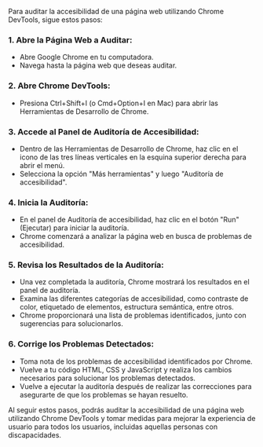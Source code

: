 Para auditar la accesibilidad de una página web utilizando Chrome DevTools, sigue estos pasos:

### 1. Abre la Página Web a Auditar:
- Abre Google Chrome en tu computadora.
- Navega hasta la página web que deseas auditar.

### 2. Abre Chrome DevTools:
- Presiona Ctrl+Shift+I (o Cmd+Option+I en Mac) para abrir las Herramientas de Desarrollo de Chrome.

### 3. Accede al Panel de Auditoría de Accesibilidad:
- Dentro de las Herramientas de Desarrollo de Chrome, haz clic en el icono de las tres líneas verticales en la esquina superior derecha para abrir el menú.
- Selecciona la opción "Más herramientas" y luego "Auditoría de accesibilidad".

### 4. Inicia la Auditoría:
- En el panel de Auditoría de accesibilidad, haz clic en el botón "Run" (Ejecutar) para iniciar la auditoría.
- Chrome comenzará a analizar la página web en busca de problemas de accesibilidad.

### 5. Revisa los Resultados de la Auditoría:
- Una vez completada la auditoría, Chrome mostrará los resultados en el panel de auditoría.
- Examina las diferentes categorías de accesibilidad, como contraste de color, etiquetado de elementos, estructura semántica, entre otros.
- Chrome proporcionará una lista de problemas identificados, junto con sugerencias para solucionarlos.

### 6. Corrige los Problemas Detectados:
- Toma nota de los problemas de accesibilidad identificados por Chrome.
- Vuelve a tu código HTML, CSS y JavaScript y realiza los cambios necesarios para solucionar los problemas detectados.
- Vuelve a ejecutar la auditoría después de realizar las correcciones para asegurarte de que los problemas se hayan resuelto.

Al seguir estos pasos, podrás auditar la accesibilidad de una página web utilizando Chrome DevTools y tomar medidas para mejorar la experiencia de usuario para todos los usuarios, incluidas aquellas personas con discapacidades.